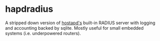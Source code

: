 # hapdradius

A stripped down version of [hostapd's](https://w1.fi/hostapd/) built-in RADIUS
server with logging and accounting backed by sqlite.  Mostly useful for small
embedded systems (i.e. underpowered routers). 
